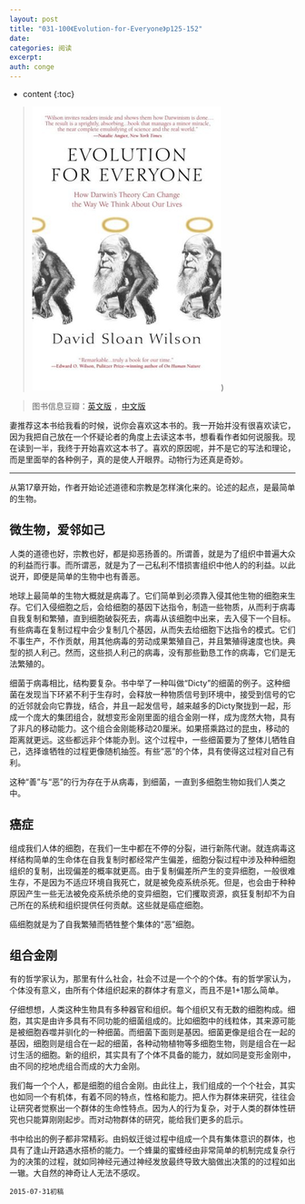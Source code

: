 ```yaml
---
layout: post
title: "031-100《Evolution-for-Everyone》p125-152"
date:
categories: 阅读
excerpt:
auth: conge
---
```

* content
{:toc}

>  ![Evolution for Everyone 封面](/assets/images/阅读/118382-82fb2ece17c628e9.jpg))

> 图书信息豆瓣：[英文版](http://book.douban.com/subject/2570988/) ，[中文版](http://book.douban.com/subject/10588813/)

妻推荐这本书给我看的时候，说你会喜欢这本书的。我一开始并没有很喜欢读它，因为我把自己放在一个怀疑论者的角度上去读这本书，想看看作者如何说服我。现在读到一半，我终于开始喜欢这本书了。喜欢的原因呢，并不是它的写法和理论，而是里面举的各种例子，真的是使人开眼界。动物行为还真是奇妙。

----

从第17章开始，作者开始论述道德和宗教是怎样演化来的。论述的起点，是最简单的生物。

## 微生物，爱邻如己

人类的道德也好，宗教也好，都是抑恶扬善的。所谓善，就是为了组织中普遍大众的利益而行事。而所谓恶，就是为了一己私利不惜损害组织中他人的的利益。以此说开，即便是简单的生物中也有善恶。

地球上最简单的生物大概就是病毒了。它们简单到必须靠入侵其他生物的细胞来生存。它们入侵细胞之后，会给细胞的基因下达指令，制造一些物质，从而利于病毒自我复制和繁殖，直到细胞破裂死去，病毒从该细胞中出来，去入侵下一个目标。有些病毒在复制过程中会少复制几个基因，从而失去给细胞下达指令的模式。它们不事生产，不作贡献，用其他病毒的劳动成果繁殖自己，并且繁殖得速度也快。典型的损人利己。然而，这些损人利己的病毒，没有那些勤恳工作的病毒，它们是无法繁殖的。

细菌于病毒相比，结构要复杂。书中举了一种叫做“Dicty”的细菌的例子。这种细菌在发现当下环紧不利于生存时，会释放一种物质信号到环境中，接受到信号的它的近邻就会向它靠拢，结合，并且一起发信号，越来越多的Dicty聚拢到一起，形成一个庞大的集团组合，就想变形金刚里面的组合金刚一样，成为庞然大物，具有了非凡的移动能力。这个组合金刚能移动20厘米。如果搭乘路过的昆虫，移动的距离就更远。这些都远非个体能办到。这个过程中，一些细菌要为了整体儿牺牲自己，选择谁牺牲的过程更像随机抽签。有些“恶”的个体，具有使得这过程对自己有利。

这种“善”与“恶”的行为存在于从病毒，到细菌，一直到多细胞生物如我们人类之中。

## 癌症

组成我们人体的细胞，在我们一生中都在不停的分裂，进行新陈代谢。就连病毒这样结构简单的生命体在自我复制时都经常产生偏差，细胞分裂过程中涉及种种细胞组织的复制，出现偏差的概率就更高。由于复制偏差所产生的变异细胞，一般很难生存，不是因为不适应环境自我死亡，就是被免疫系统杀死。但是，也会由于种种原因产生一些无法被免疫系统杀绝的变异细胞，它们攫取资源，疯狂复制却不为自己所在的系统和组织提供任何贡献。这些就是癌症细胞。

癌细胞就是为了自我繁殖而牺牲整个集体的“恶”细胞。

## 组合金刚

有的哲学家认为，那里有什么社会，社会不过是一个个的个体。有的哲学家认为，个体没有意义，由所有个体组织起来的群体才有意义，而且不是1+1那么简单。

仔细想想，人类这种生物具有多种器官和组织。每个组织又有无数的细胞构成。细胞，其实是由许多具有不同功能的细菌组成的。比如细胞中的线粒体，其来源可能是被细胞吞噬并驯化的一种细菌。而细菌下面则是基因。细菌更像是组合在一起的基因，细胞则是组合在一起的细菌，各种动物植物等多细胞生物，则是组合在一起讨生活的细胞。新的组织，其实具有了个体不具备的能力，就如同是变形金刚中，由不同的挖地虎组合而成的大力金刚。

我们每一个个人，都是细胞的组合金刚。由此往上，我们组成的一个个社会，其实也如同一个有机体，有着不同的特点，性格和能力。把人作为群体来研究，往往会让研究者觉察出一个群体的生命性特点。因为人的行为复杂，对于人类的群体性研究也只能算刚刚起步。而对动物群体的研究，能给我们更多的启示。

书中给出的例子都非常精彩。由蚂蚁迁徙过程中组成一个具有集体意识的群体，也具有了逢山开路遇水搭桥的能力。一个蜂巢的蜜蜂经由非常简单的机制完成复杂行为的决策的过程，就如同神经元通过神经发放最终导致大脑做出决策的的过程如出一辙。大自然的神奇让人无法不感叹。


```
2015-07-31初稿
```
